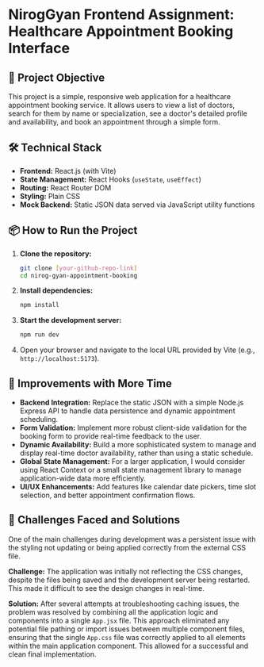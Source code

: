 # NirogGyan Frontend Assignment: Healthcare Appointment Booking Interface

## 🚀 Project Objective
This project is a simple, responsive web application for a healthcare appointment booking service. It allows users to view a list of doctors, search for them by name or specialization, see a doctor's detailed profile and availability, and book an appointment through a simple form.

## 🛠️ Technical Stack
- **Frontend:** React.js (with Vite)
- **State Management:** React Hooks (`useState`, `useEffect`)
- **Routing:** React Router DOM
- **Styling:** Plain CSS
- **Mock Backend:** Static JSON data served via JavaScript utility functions

## 📦 How to Run the Project
1.  **Clone the repository:**
    ```bash
    git clone [your-github-repo-link]
    cd nirog-gyan-appointment-booking
    ```
2.  **Install dependencies:**
    ```bash
    npm install
    ```
3.  **Start the development server:**
    ```bash
    npm run dev
    ```
4.  Open your browser and navigate to the local URL provided by Vite (e.g., `http://localhost:5173`).

## 🌟 Improvements with More Time
- **Backend Integration:** Replace the static JSON with a simple Node.js Express API to handle data persistence and dynamic appointment scheduling.
- **Form Validation:** Implement more robust client-side validation for the booking form to provide real-time feedback to the user.
- **Dynamic Availability:** Build a more sophisticated system to manage and display real-time doctor availability, rather than using a static schedule.
- **Global State Management:** For a larger application, I would consider using React Context or a small state management library to manage application-wide data more efficiently.
- **UI/UX Enhancements:** Add features like calendar date pickers, time slot selection, and better appointment confirmation flows.

## 🚧 Challenges Faced and Solutions
One of the main challenges during development was a persistent issue with the styling not updating or being applied correctly from the external CSS file.

**Challenge:** The application was initially not reflecting the CSS changes, despite the files being saved and the development server being restarted. This made it difficult to see the design changes in real-time.

**Solution:** After several attempts at troubleshooting caching issues, the problem was resolved by combining all the application logic and components into a single `App.jsx` file. This approach eliminated any potential file pathing or import issues between multiple component files, ensuring that the single `App.css` file was correctly applied to all elements within the main application component. This allowed for a successful and clean final implementation.